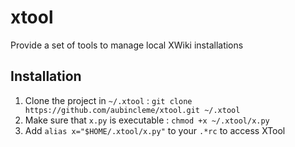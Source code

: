 # xtool

Provide a set of tools to manage local XWiki installations

## Installation

1. Clone the project in `~/.xtool` : `git clone https://github.com/aubincleme/xtool.git ~/.xtool`
1. Make sure that `x.py` is executable : `chmod +x ~/.xtool/x.py`
1. Add `alias x="$HOME/.xtool/x.py"` to your `.*rc` to access XTool
